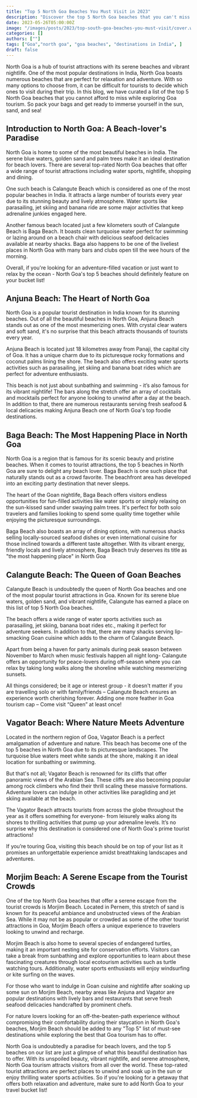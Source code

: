 ```yaml
---
title: "Top 5 North Goa Beaches You Must Visit in 2023"
description: "Discover the top 5 North Goa beaches that you can't miss on your next trip! Explore these must-visit tourist attractions and experience the best of Goa tourism."
date: 2023-05-26T05:00:00Z
image: "/images/posts/2023/top-south-goa-beaches-you-must-visit/cover.webp"
categories: []
authors: [""]
tags: ["Goa","north goa", "goa beaches", "destinations in India", ]
draft: false
---
```


North Goa is a hub of tourist attractions with its serene beaches and vibrant nightlife. One of the most popular destinations in India, North Goa boasts numerous beaches that are perfect for relaxation and adventure. With so many options to choose from, it can be difficult for tourists to decide which ones to visit during their trip. In this blog, we have curated a list of the top 5 North Goa beaches that you cannot afford to miss while exploring Goa tourism. So pack your bags and get ready to immerse yourself in the sun, sand, and sea!

## Introduction to North Goa: A Beach-lover's Paradise

North Goa is home to some of the most beautiful beaches in India. The serene blue waters, golden sand and palm trees make it an ideal destination for beach lovers. There are several top-rated North Goa beaches that offer a wide range of tourist attractions including water sports, nightlife, shopping and dining.

One such beach is Calangute Beach which is considered as one of the most popular beaches in India. It attracts a large number of tourists every year due to its stunning beauty and lively atmosphere. Water sports like parasailing, jet skiing and banana ride are some major activities that keep adrenaline junkies engaged here.

Another famous beach located just a few kilometers south of Calangute Beach is Baga Beach. It boasts clean turquoise water perfect for swimming or lazing around on a beach chair with delicious seafood delicacies available at nearby shacks. Baga also happens to be one of the liveliest places in North Goa with many bars and clubs open till the wee hours of the morning.

Overall, if you're looking for an adventure-filled vacation or just want to relax by the ocean - North Goa's top 5 beaches should definitely feature on your bucket list!

## Anjuna Beach: The Heart of North Goa

North Goa is a popular tourist destination in India known for its stunning beaches. Out of all the beautiful beaches in North Goa, Anjuna Beach stands out as one of the most mesmerizing ones. With crystal clear waters and soft sand, it's no surprise that this beach attracts thousands of tourists every year.

Anjuna Beach is located just 18 kilometres away from Panaji, the capital city of Goa. It has a unique charm due to its picturesque rocky formations and coconut palms lining the shore. The beach also offers exciting water sports activities such as parasailing, jet skiing and banana boat rides which are perfect for adventure enthusiasts.

This beach is not just about sunbathing and swimming - it’s also famous for its vibrant nightlife! The bars along the stretch offer an array of cocktails and mocktails perfect for anyone looking to unwind after a day at the beach. In addition to that, there are numerous restaurants serving fresh seafood & local delicacies making Anjuna Beach one of North Goa's top foodie destinations.

## Baga Beach: The Most Happening Place in North Goa

North Goa is a region that is famous for its scenic beauty and pristine beaches. When it comes to tourist attractions, the top 5 beaches in North Goa are sure to delight any beach lover. Baga Beach is one such place that naturally stands out as a crowd favorite. The beachfront area has developed into an exciting party destination that never sleeps.

The heart of the Goan nightlife, Baga Beach offers visitors endless opportunities for fun-filled activities like water sports or simply relaxing on the sun-kissed sand under swaying palm trees. It's perfect for both solo travelers and families looking to spend some quality time together while enjoying the picturesque surroundings.

Baga Beach also boasts an array of dining options, with numerous shacks selling locally-sourced seafood dishes or even international cuisine for those inclined towards a different taste altogether. With its vibrant energy, friendly locals and lively atmosphere, Baga Beach truly deserves its title as "the most happening place" in North Goa

## Calangute Beach: The Queen of Goan Beaches 

Calangute Beach is undoubtedly the queen of North Goa beaches and one of the most popular tourist attractions in Goa. Known for its serene blue waters, golden sand, and vibrant nightlife, Calangute has earned a place on this list of top 5 North Goa beaches.

The beach offers a wide range of water sports activities such as parasailing, jet skiing, banana boat rides etc., making it perfect for adventure seekers. In addition to that, there are many shacks serving lip-smacking Goan cuisine which adds to the charm of Calangute Beach.

Apart from being a haven for party animals during peak season between November to March when music festivals happen all night long- Calangute offers an opportunity for peace-lovers during off-season where you can relax by taking long walks along the shoreline while watching mesmerizing sunsets.

All things considered; be it age or interest group - it doesn't matter if you are travelling solo or with family/friends – Calangute Beach ensures an experience worth cherishing forever. Adding one more feather in Goa tourism cap – Come visit “Queen” at least once!

## Vagator Beach: Where Nature Meets Adventure 

Located in the northern region of Goa, Vagator Beach is a perfect amalgamation of adventure and nature. This beach has become one of the top 5 beaches in North Goa due to its picturesque landscapes. The turquoise blue waters meet white sands at the shore, making it an ideal location for sunbathing or swimming.

But that's not all; Vagator Beach is renowned for its cliffs that offer panoramic views of the Arabian Sea. These cliffs are also becoming popular among rock climbers who find their thrill scaling these massive formations. Adventure lovers can indulge in other activities like paragliding and jet skiing available at the beach.

The Vagator Beach attracts tourists from across the globe throughout the year as it offers something for everyone- from leisurely walks along its shores to thrilling activities that pump up your adrenaline levels. It’s no surprise why this destination is considered one of North Goa's prime tourist attractions! 

If you’re touring Goa, visiting this beach should be on top of your list as it promises an unforgettable experience amidst breathtaking landscapes and adventures.

## Morjim Beach: A Serene Escape from the Tourist Crowds

One of the top North Goa beaches that offer a serene escape from the tourist crowds is Morjim Beach. Located in Pernem, this stretch of sand is known for its peaceful ambiance and unobstructed views of the Arabian Sea. While it may not be as popular or crowded as some of the other tourist attractions in Goa, Morjim Beach offers a unique experience to travelers looking to unwind and recharge.

Morjim Beach is also home to several species of endangered turtles, making it an important nesting site for conservation efforts. Visitors can take a break from sunbathing and explore opportunities to learn about these fascinating creatures through local ecotourism activities such as turtle watching tours. Additionally, water sports enthusiasts will enjoy windsurfing or kite surfing on the waves.

For those who want to indulge in Goan cuisine and nightlife after soaking up some sun on Morjim Beach, nearby areas like Anjuna and Vagator are popular destinations with lively bars and restaurants that serve fresh seafood delicacies handcrafted by prominent chefs. 

For nature lovers looking for an off-the-beaten-path experience without compromising their comfortability during their staycation in North Goa's beaches, Morjim Beach should be added to any "Top 5" list of must-see destinations while exploring the best that Goa tourism has to offer.



North Goa is undoubtedly a paradise for beach lovers, and the top 5 beaches on our list are just a glimpse of what this beautiful destination has to offer. With its unspoiled beauty, vibrant nightlife, and serene atmosphere, North Goa tourism attracts visitors from all over the world. These top-rated tourist attractions are perfect places to unwind and soak up in the sun or enjoy thrilling water sports activities. So if you're looking for a getaway that offers both relaxation and adventure, make sure to add North Goa to your travel bucket list!